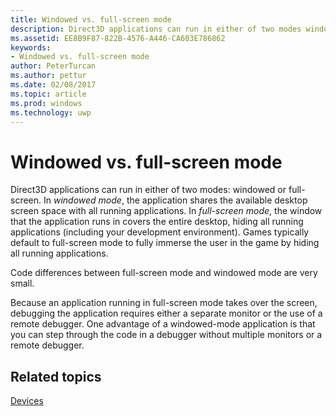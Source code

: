 ---title: Windowed vs. full-screen modedescription: Direct3D applications can run in either of two modes windowed or full-screen.ms.assetid: EE8B9F87-822B-4576-A446-CA603E786862keywords:- Windowed vs. full-screen modeauthor: PeterTurcanms.author: petturms.date: 02/08/2017ms.topic: articlems.prod: windowsms.technology: uwp---# <span id="direct3dconcepts.windowed_vs__full-screen_mode"></span>Windowed vs. full-screen modeDirect3D applications can run in either of two modes: windowed or full-screen. In *windowed mode*, the application shares the available desktop screen space with all running applications. In *full-screen mode*, the window that the application runs in covers the entire desktop, hiding all running applications (including your development environment). Games typically default to full-screen mode to fully immerse the user in the game by hiding all running applications.Code differences between full-screen mode and windowed mode are very small.Because an application running in full-screen mode takes over the screen, debugging the application requires either a separate monitor or the use of a remote debugger. One advantage of a windowed-mode application is that you can step through the code in a debugger without multiple monitors or a remote debugger.## <span id="related-topics"></span>Related topics[Devices](devices.md)  